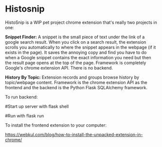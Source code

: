 # Histosnip

HistoSnip is a WIP pet project chrome extension that's really two projects in one:

**Snippet Finder:** 
A snippet is the small piece of text under the link of a google search result. When you click on a search result, the extension scrolls you automatically to where the snippet appears in the webpage (if it exists in the page). It saves the annoying copy and find you have to do when a Google snippet contains the exact information you need but then the result page opens at the top of the page.
Framework is completely Google's chrome extension API. There is no backend.

**History By Topic:**
Extension records and groups browse history by topic/webpage content. 
Framework is the chrome extension API as the frontend and the backend is the Python Flask SQLAlchemy framework.

To run backend:

#Start up server with flask shell

#Run with flask run


To install the frontend extension to your computer:

https://webkul.com/blog/how-to-install-the-unpacked-extension-in-chrome/
